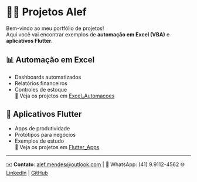 # 👨‍💻 Projetos Alef

Bem-vindo ao meu portfólio de projetos!  
Aqui você vai encontrar exemplos de **automação em Excel (VBA)** e **aplicativos Flutter**.

## 📊 Automação em Excel
- Dashboards automatizados  
- Relatórios financeiros  
- Controles de estoque  
📂 Veja os projetos em [Excel_Automacoes](./Excel_Automacoes)

## 📱 Aplicativos Flutter
- Apps de produtividade  
- Protótipos para negócios  
- Exemplos de estudo  
📂 Veja os projetos em [Flutter_Apps](./Flutter_Apps)

---
✉️ **Contato**: alef.mendes@outlook.com | 📱 WhatsApp: (41) 9.9112-4562 
🌐 [LinkedIn](https://www.linkedin.com/in/alef-mendes-918294230/) | [GitHub](https://github.com/Alef0801)
